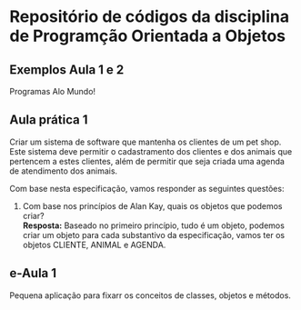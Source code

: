 # Repositório de códigos da disciplina de Programção Orientada a Objetos

## Exemplos Aula 1 e 2
Programas Alo Mundo!

## Aula prática 1
Criar um sistema de software que mantenha os clientes de um pet shop. Este sistema deve permitir o cadastramento dos clientes e dos animais que pertencem a estes clientes, além de permitir que seja criada uma agenda de atendimento dos animais.  

Com base nesta especificação, vamos responder as seguintes questões:

1) Com base nos princípios de Alan Kay, quais os objetos que podemos criar?  
**Resposta:** Baseado no primeiro princípio, tudo é um objeto, podemos criar um objeto para cada substantivo da especificação, vamos ter os objetos CLIENTE, ANIMAL e AGENDA.

## e-Aula 1
Pequena aplicação para fixarr os conceitos de classes, objetos e métodos.
